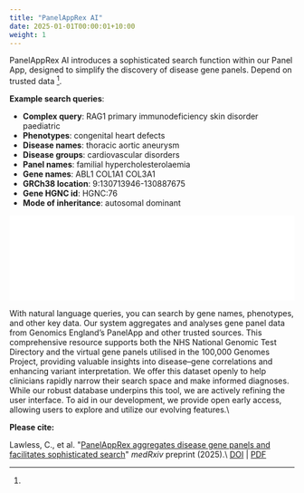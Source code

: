 ```yaml
---
title: "PanelAppRex AI"
date: 2025-01-01T00:00:01+10:00
weight: 1
---
```


PanelAppRex AI introduces a sophisticated search function within our Panel App, designed to simplify the discovery of disease gene panels. Depend on trusted data
[^bignote].


**Example search queries**:

- **Complex query**: RAG1 primary immunodeficiency skin disorder paediatric
- **Phenotypes**: congenital heart defects
- **Disease names**: thoracic aortic aneurysm
- **Disease groups**: cardiovascular disorders
- **Panel names**: familial hypercholesterolaemia
- **Gene names**: ABL1 COL1A1 COL3A1
- **GRCh38 location**: 9:130713946-130887675
- **Gene HGNC id**: HGNC:76
- **Mode of inheritance**: autosomal dominant


<!-- <img src="/images/freepik_vectorjuice/artificial-intelligence-abstract-concept-illustration-ai-machine-learning-artificial-intelligence-evolution-high-tech-cutting-edge-technology-cognitive-robotics_335657-483.jpg" alt="AI panel app" width="200" /> <!-1- Adjust the width as needed -1-> -->

<!-- <div class="table-responsive" markdown="block"> -->

<!-- <iframe height="1200" width="150%" frameborder="yes" src="/assets/panel_ai/landing_page.html"> </iframe> -->
<!-- <div class="iframe-wrapper"> -->
<!--   <iframe height="1200" width="150%" frameborder="yes" src="/assets/panel_ai/landing_page.html"></iframe> -->
<!-- </div> -->

<!-- see js in _layouts/default.html -->
<!-- <div class="full-width-iframe"> -->
<!--   <iframe -->
<!--     id="responsive-iframe" -->
<!--     src="/assets/panel_ai/landing_page.html" -->
<!-- > -->
<!--     <!-1- style="width: 100%; border: none; display: block;" -1-> -->
<!-- </iframe> -->


<div class="full-width-iframe">
  <iframe
    id="responsive-iframe"
    src="/assets/panel_ai/landing_page.html"
    style="width: 100%; border: none; display: block;">
  </iframe>
</div>

[^bignote]: 
With natural language queries, you can search by gene names, phenotypes, and other key data. Our system aggregates and analyses gene panel data from Genomics England’s PanelApp and other trusted sources. This comprehensive resource supports both the NHS National Genomic Test Directory and the virtual gene panels utilised in the 100,000 Genomes Project, providing valuable insights into disease–gene correlations and enhancing variant interpretation. We offer this dataset openly to help clinicians rapidly narrow their search space and make informed diagnoses. 
While our robust database underpins this tool, we are actively refining the user interface. To aid in our development, we provide open early access, allowing users to explore and utilize our evolving features.\\
<!-- For further details, visit Genomics England’s PanelApp at <https://panelapp.genomicsengland.co.uk/panels/>. -->
**Please cite:**
<!-- Lawless, Dylan, et al. "PanelAppRex aggregates disease gene panels and facilitates sophisticated search". medRxiv 2025.03.20.25324319; doi: <https://doi.org/10.1101/2025.03.20.25324319> - [PDF download](https://www.medrxiv.org/content/10.1101/2025.03.20.25324319v1.full.pdf). -->
Lawless, C., et al. "[PanelAppRex aggregates disease gene panels and facilitates sophisticated search](https://www.medrxiv.org/content/10.1101/2025.03.20.25324319v2)" *medRxiv* preprint (2025).\\
[DOI](https://doi.org/10.1101/2025.03.20.25324319) | [PDF](https://www.medrxiv.org/content/10.1101/2025.03.20.25324319v2.full.pdf)  
